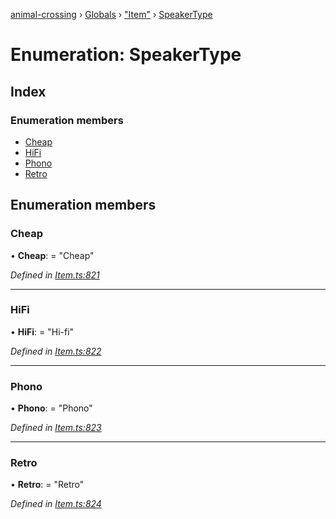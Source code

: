 [animal-crossing](../README.md) › [Globals](../globals.md) › ["Item"](../modules/_item_.md) › [SpeakerType](_item_.speakertype.md)

# Enumeration: SpeakerType

## Index

### Enumeration members

* [Cheap](_item_.speakertype.md#cheap)
* [HiFi](_item_.speakertype.md#hifi)
* [Phono](_item_.speakertype.md#phono)
* [Retro](_item_.speakertype.md#retro)

## Enumeration members

###  Cheap

• **Cheap**: = "Cheap"

*Defined in [Item.ts:821](https://github.com/Norviah/animal-crossing/blob/3bd87eb/module/types/Item.ts#L821)*

___

###  HiFi

• **HiFi**: = "Hi-fi"

*Defined in [Item.ts:822](https://github.com/Norviah/animal-crossing/blob/3bd87eb/module/types/Item.ts#L822)*

___

###  Phono

• **Phono**: = "Phono"

*Defined in [Item.ts:823](https://github.com/Norviah/animal-crossing/blob/3bd87eb/module/types/Item.ts#L823)*

___

###  Retro

• **Retro**: = "Retro"

*Defined in [Item.ts:824](https://github.com/Norviah/animal-crossing/blob/3bd87eb/module/types/Item.ts#L824)*
